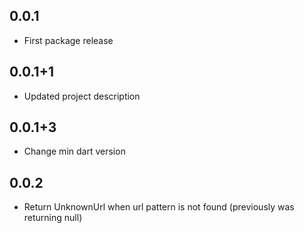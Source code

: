## 0.0.1

* First package release

## 0.0.1+1

* Updated project description

## 0.0.1+3

* Change min dart version

## 0.0.2

* Return UnknownUrl when url pattern is not found (previously was returning null)
